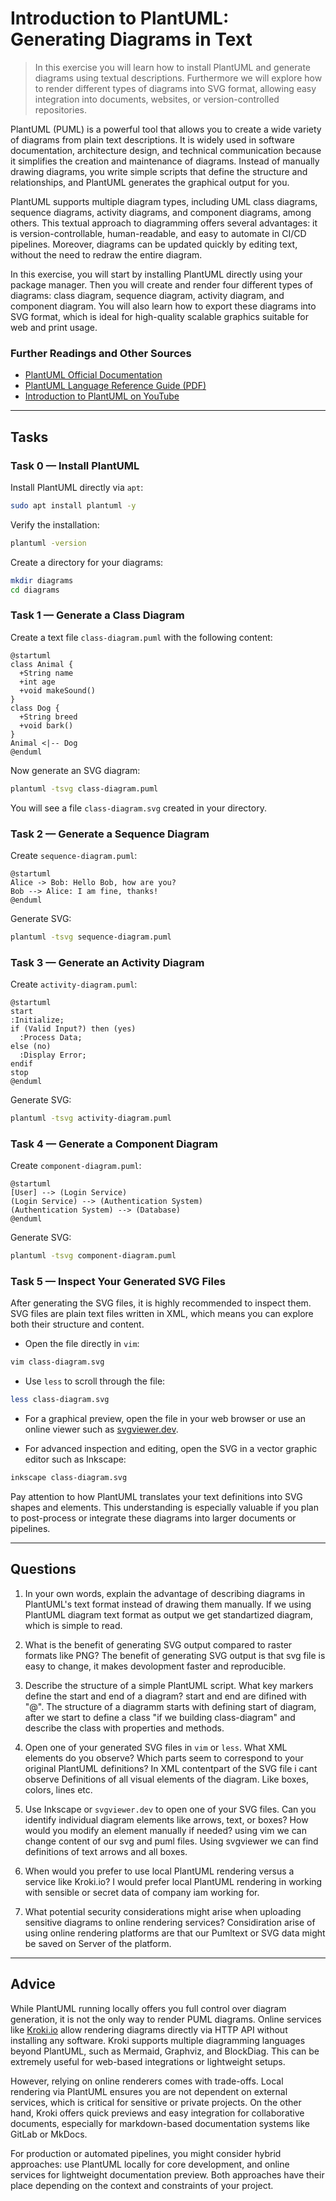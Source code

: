 <!---
{
  "id": "04c71741-b965-41c0-936d-62f513e73df6",
  "depends_on": ["293aa994-02be-42eb-8859-f7e21029a875"],
  "author": "Stephan Bökelmann",
  "first_used": "2025-06-06",
  "keywords": ["PlantUML", "PUML", "diagram", "UML", "Kroki", "SVG", "installation"]
}
--->

# Introduction to PlantUML: Generating Diagrams in Text

> In this exercise you will learn how to install PlantUML and generate diagrams using textual descriptions. Furthermore we will explore how to render different types of diagrams into SVG format, allowing easy integration into documents, websites, or version-controlled repositories.

PlantUML (PUML) is a powerful tool that allows you to create a wide variety of diagrams from plain text descriptions. It is widely used in software documentation, architecture design, and technical communication because it simplifies the creation and maintenance of diagrams. Instead of manually drawing diagrams, you write simple scripts that define the structure and relationships, and PlantUML generates the graphical output for you.

PlantUML supports multiple diagram types, including UML class diagrams, sequence diagrams, activity diagrams, and component diagrams, among others. This textual approach to diagramming offers several advantages: it is version-controllable, human-readable, and easy to automate in CI/CD pipelines. Moreover, diagrams can be updated quickly by editing text, without the need to redraw the entire diagram.

In this exercise, you will start by installing PlantUML directly using your package manager. Then you will create and render four different types of diagrams: class diagram, sequence diagram, activity diagram, and component diagram. You will also learn how to export these diagrams into SVG format, which is ideal for high-quality scalable graphics suitable for web and print usage.

### Further Readings and Other Sources

* [PlantUML Official Documentation](https://plantuml.com/)
* [PlantUML Language Reference Guide (PDF)](https://plantuml.com/guide)
* [Introduction to PlantUML on YouTube](https://www.youtube.com/watch?v=Tv5PHnzsF7s)

---

## Tasks

### Task 0 — Install PlantUML

Install PlantUML directly via `apt`:

```bash
sudo apt install plantuml -y
```

Verify the installation:

```bash
plantuml -version
```

Create a directory for your diagrams:

```bash
mkdir diagrams
cd diagrams
```

### Task 1 — Generate a Class Diagram

Create a text file `class-diagram.puml` with the following content:

```puml
@startuml
class Animal {
  +String name
  +int age
  +void makeSound()
}
class Dog {
  +String breed
  +void bark()
}
Animal <|-- Dog
@enduml
```

Now generate an SVG diagram:

```bash
plantuml -tsvg class-diagram.puml
```

You will see a file `class-diagram.svg` created in your directory.

### Task 2 — Generate a Sequence Diagram

Create `sequence-diagram.puml`:

```puml
@startuml
Alice -> Bob: Hello Bob, how are you?
Bob --> Alice: I am fine, thanks!
@enduml
```

Generate SVG:

```bash
plantuml -tsvg sequence-diagram.puml
```

### Task 3 — Generate an Activity Diagram

Create `activity-diagram.puml`:

```puml
@startuml
start
:Initialize;
if (Valid Input?) then (yes)
  :Process Data;
else (no)
  :Display Error;
endif
stop
@enduml
```

Generate SVG:

```bash
plantuml -tsvg activity-diagram.puml
```

### Task 4 — Generate a Component Diagram

Create `component-diagram.puml`:

```puml
@startuml
[User] --> (Login Service)
(Login Service) --> (Authentication System)
(Authentication System) --> (Database)
@enduml
```

Generate SVG:

```bash
plantuml -tsvg component-diagram.puml
```

### Task 5 — Inspect Your Generated SVG Files

After generating the SVG files, it is highly recommended to inspect them. SVG files are plain text files written in XML, which means you can explore both their structure and content.

* Open the file directly in `vim`:

```bash
vim class-diagram.svg
```

* Use `less` to scroll through the file:

```bash
less class-diagram.svg
```

* For a graphical preview, open the file in your web browser or use an online viewer such as [svgviewer.dev](https://www.svgviewer.dev/).

* For advanced inspection and editing, open the SVG in a vector graphic editor such as Inkscape:

```bash
inkscape class-diagram.svg
```

Pay attention to how PlantUML translates your text definitions into SVG shapes and elements. This understanding is especially valuable if you plan to post-process or integrate these diagrams into larger documents or pipelines.

---

## Questions

1. In your own words, explain the advantage of describing diagrams in PlantUML's text format instead of drawing them manually.
   If we using PlantUML diagram text format as output we get standartized diagram, which is simple to read.
  
3. What is the benefit of generating SVG output compared to raster formats like PNG?
   The benefit of generating SVG output is that svg file is easy to change, it makes devolopment faster and reproducible.
5. Describe the structure of a simple PlantUML script. What key markers define the start and end of a diagram?
   start and end are difined with "@". The structure of a diagramm starts with defining start of diagram, after we start to define a class "if we building class-diagram" and describe the class with properties and methods.
   
7. Open one of your generated SVG files in `vim` or `less`. What XML elements do you observe? Which parts seem to correspond to your original PlantUML definitions?
   In XML contentpart of the SVG file i cant observe Definitions of all visual elements of the diagram. Like boxes, colors, lines etc.
   
9. Use Inkscape or `svgviewer.dev` to open one of your SVG files. Can you identify individual diagram elements like arrows, text, or boxes? How would you modify an element
manually if needed? using vim we can change content of our svg and puml files. Using svgviewer we can find definitions of text arrows and all boxes.

11. When would you prefer to use local PlantUML rendering versus a service like Kroki.io?
    I would prefer local PlantUML rendering in working with sensible or secret data of company iam working for.
13. What potential security considerations might arise when uploading sensitive diagrams to online rendering services?
   Considiration arise of using online rendering platforms are that our Pumltext or SVG data might be saved on Server of the platform.
---

## Advice

While PlantUML running locally offers you full control over diagram generation, it is not the only way to render PUML diagrams. Online services like [Kroki.io](https://kroki.io/) allow rendering diagrams directly via HTTP API without installing any software. Kroki supports multiple diagramming languages beyond PlantUML, such as Mermaid, Graphviz, and BlockDiag. This can be extremely useful for web-based integrations or lightweight setups.

However, relying on online renderers comes with trade-offs. Local rendering via PlantUML ensures you are not dependent on external services, which is critical for sensitive or private projects. On the other hand, Kroki offers quick previews and easy integration for collaborative documents, especially for markdown-based documentation systems like GitLab or MkDocs.

For production or automated pipelines, you might consider hybrid approaches: use PlantUML locally for core development, and online services for lightweight documentation preview. Both approaches have their place depending on the context and constraints of your project.

